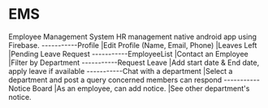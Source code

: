 # EMS
Employee Management System
HR management native android app using Firebase. 
-----------Profile
             |Edit Profile (Name, Email, Phone)
             |Leaves Left
             |Pending Leave Request
-----------EmployeeList
           |Contact an Employee
           |Filter by Department
-----------Request Leave
           |Add start date & End date, apply leave if available
-----------Chat with a department
           |Select a department and post a query concerned members can respond
-----------Notice Board
           |As an employee, can add notice.
           |See other department's notice.
